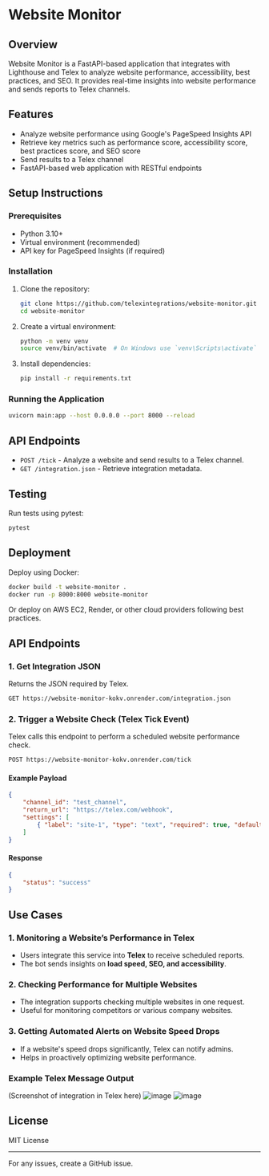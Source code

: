 # Website Monitor

## Overview

Website Monitor is a FastAPI-based application that integrates with Lighthouse and Telex to analyze website performance, accessibility, best practices, and SEO. It provides real-time insights into website performance and sends reports to Telex channels.

## Features

- Analyze website performance using Google's PageSpeed Insights API
- Retrieve key metrics such as performance score, accessibility score, best practices score, and SEO score
- Send results to a Telex channel
- FastAPI-based web application with RESTful endpoints

## Setup Instructions

### Prerequisites

- Python 3.10+
- Virtual environment (recommended)
- API key for PageSpeed Insights (if required)

### Installation

1. Clone the repository:
   ```sh
   git clone https://github.com/telexintegrations/website-monitor.git
   cd website-monitor
   ```
2. Create a virtual environment:
   ```sh
   python -m venv venv
   source venv/bin/activate  # On Windows use `venv\Scripts\activate`
   ```
3. Install dependencies:
   ```sh
   pip install -r requirements.txt
   ```

### Running the Application

```sh
uvicorn main:app --host 0.0.0.0 --port 8000 --reload
```

## API Endpoints

- `POST /tick` - Analyze a website and send results to a Telex channel.
- `GET /integration.json` - Retrieve integration metadata.

## Testing

Run tests using pytest:

```sh
pytest
```

## Deployment

Deploy using Docker:

```sh
docker build -t website-monitor .
docker run -p 8000:8000 website-monitor
```

Or deploy on AWS EC2, Render, or other cloud providers following best practices.

## API Endpoints
### **1. Get Integration JSON**
Returns the JSON required by Telex.
```sh
GET https://website-monitor-kokv.onrender.com/integration.json
```

### **2. Trigger a Website Check (Telex Tick Event)**
Telex calls this endpoint to perform a scheduled website performance check.
```sh
POST https://website-monitor-kokv.onrender.com/tick
```
#### **Example Payload**
```json
{
    "channel_id": "test_channel",
    "return_url": "https://telex.com/webhook",
    "settings": [
        { "label": "site-1", "type": "text", "required": true, "default": "https://example.com" }
    ]
}
```

#### **Response**
```json
{
    "status": "success"
}
```

## Use Cases
### **1. Monitoring a Website’s Performance in Telex**
- Users integrate this service into **Telex** to receive scheduled reports.
- The bot sends insights on **load speed, SEO, and accessibility**.

### **2. Checking Performance for Multiple Websites**
- The integration supports checking multiple websites in one request.
- Useful for monitoring competitors or various company websites.

### **3. Getting Automated Alerts on Website Speed Drops**
- If a website's speed drops significantly, Telex can notify admins.
- Helps in proactively optimizing website performance.


### Example Telex Message Output
(Screenshot of integration in Telex here)
![image](https://github.com/user-attachments/assets/af6710d8-633d-4ea9-b53f-b78b4c192f09)
![image](https://github.com/user-attachments/assets/e60c65df-c673-4cc4-ae9e-d9bb6b53f70c)




## License

MIT License

---

For any issues, create a GitHub issue.


